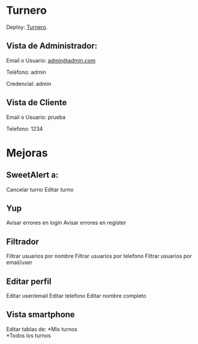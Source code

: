 # Turnero

Deploy: [Turnero](https://turnero.pulpol.com.ar/turnero).

## Vista de Administrador:

Email o Usuario:
admin@admin.com

Teléfono:
admin

Credencial:
admin

## Vista de Cliente

Email o Usuario:
prueba

Telefono:
1234

# Mejoras

## SweetAlert a:

Cancelar turno
Editar turno

## Yup

Avisar errores en login
Avisar errores en register

## Filtrador

Filtrar usuarios por nombre
Filtrar usuarios por telefono
Filtrar usuarios por email/user

## Editar perfil

Editar user/email
Editar telefono
Editar nombre completo

## Vista smartphone

Editar tablas de:
*Mis turnos  
*Todos los turnos

